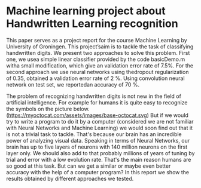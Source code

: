 # Machine learning project about Handwritten Learning recognition

This paper serves as a project report for the course Machine  Learning  by  University  of  Groningen.  This  project’saim  is  to  tackle  the  task  of  classifying  handwritten  digits.  We present two  approaches to solve  this  problem. First one,  we usea simple linear classifier provided by the code basicDemo.m witha  small  modification,  which  give  an  validation  error  rate  of  7.5%.  For  the  second  approach  we  use  neural networks  using  thedropout regularization of 0.35, obtained a validation error rate of 2 %. Using convolution neural network on test set, we reportedan accuracy of 70  %.

The problem of recognizing handwritten digits is not new in the field of artificial intelligence. For example for humans it is quite easy to recognize the symbols on the picture below.
(https://myoctocat.com/assets/images/base-octocat.svg)
But if we would try to write a program to do it by a computer (considered we are not familiar with Neural Networks and Machine Learning) we would soon find out that it is not a trivial task to tackle. That's because our brain has an incredible power of analyzing visual data. Speaking in terms of Neural Networks, our brain has up to five layers of neurons with 140 million neurons on the first layer only. We should also add to that probably millions of years of tuning by trial and error with a low evolution rate. That's the main reason humans are so good at this task. But can we get a similar or maybe even better accuracy with the help of a computer program? In this report we show the results obtained by different approaches we tested. 
 
